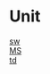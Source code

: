 
<!DOCTYPE HTML>
<html>
  <head>
  </head>
  <body>
    <h1>Unit</h1>
    <a href="https://olivemonsterz.github.io/Unit/Unit.html">sw</a>
    <br><a href="https://olivemonsterz.github.io/Unit/MS.html">MS</a>
    <br><a href="https://olivemonsterz.github.io/Unit/td.html">td</a>
  </body>
</html>
